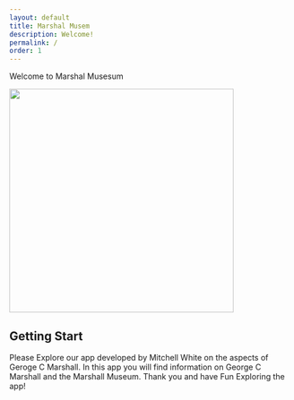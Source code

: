 ```yaml
---
layout: default
title: Marshal Musem
description: Welcome!
permalink: /
order: 1
---
```



Welcome to Marshal Musesum 


<img src="https://www.marshallfoundation.org/museum/wp-content/uploads/sites/21/2018/11/MarshallFoundation102418_018-1-1-e1541104538731.jpg" height="400" />


## Getting Start

Please Explore our app developed by Mitchell White on the aspects of Geroge C Marshall.
In this app you will find information on George C Marshall and the Marshall Museum.
Thank you and have Fun Exploring the app!
